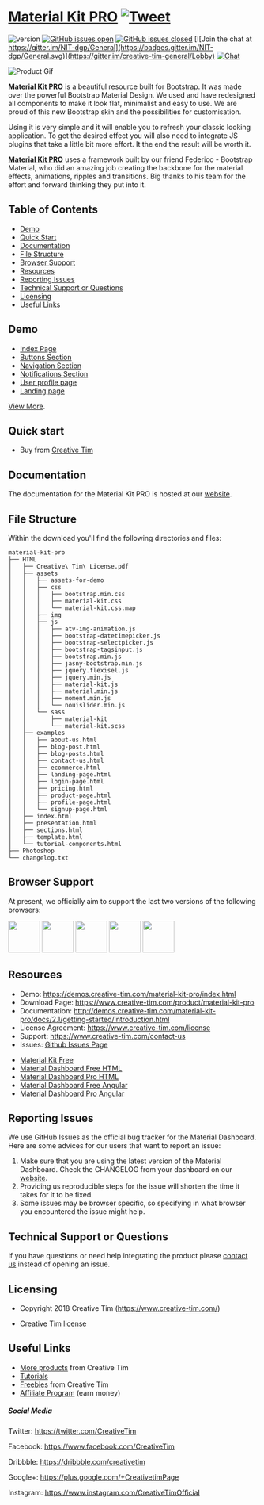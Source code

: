 # [Material Kit PRO](https://demos.creative-tim.com/material-kit-pro/index.html) [![Tweet](https://img.shields.io/twitter/url/http/shields.io.svg?style=social&logo=twitter)](https://twitter.com/home?status=Material%20Kit%20PRO%20is%20a%20Bootstrap%20UI%20Kit%20with%20a%20fresh,%20new%20design%20inspired%20by%20Google's%20Material%20Design%20%E2%9D%A4%EF%B8%8Fhttps%3A//demos.creative-tim.com/material-kit-pro/presentation.html%20%23bootstrap%20%23material%20%23design%20%23uikit%20%23premium%20%20via%20%40CreativeTim)


 ![version](https://img.shields.io/badge/version-2.2.1-blue.svg)  [![GitHub issues open](https://img.shields.io/github/issues/creativetimofficial/ct-material-kit-pro.svg?maxAge=2592000)](https://github.com/creativetimofficial/ct-material-kit-pro/issues?q=is%3Aopen+is%3Aissue) [![GitHub issues closed](https://img.shields.io/github/issues-closed-raw/creativetimofficial/ct-material-kit-pro.svg?maxAge=2592000)](https://github.com/creativetimofficial/ct-material-kit-pro/issues?q=is%3Aissue+is%3Aclosed) [![Join the chat at https://gitter.im/NIT-dgp/General](https://badges.gitter.im/NIT-dgp/General.svg)](https://gitter.im/creative-tim-general/Lobby) [![Chat](https://img.shields.io/badge/chat-on%20discord-7289da.svg)](https://discord.gg/E4aHAQy)


![Product Gif](https://s3.amazonaws.com/creativetim_bucket/github/gif/material-kit-pro.gif)

**[Material Kit PRO](https://demos.creative-tim.com/material-kit-pro/index.html)** is a beautiful resource built for Bootstrap. It was made over the powerful Bootstrap Material Design. We used and have redesigned all components to make it look flat, minimalist and easy to use. We are proud of this new Bootstrap skin and the possibilities for customisation.

Using it is very simple and it will enable you to refresh your classic looking application. To get the desired effect you will also need to integrate JS plugins that take a little bit more effort. It the end the result will be worth it.

**[Material Kit PRO](https://demos.creative-tim.com/material-kit-pro/index.html)** uses a framework built by our friend Federico - Bootstrap Material, who did an amazing job creating the backbone for the material effects, animations, ripples and transitions. Big thanks to his team for the effort and forward thinking they put into it.


## Table of Contents


* [Demo](#demo)
* [Quick Start](#quick-start)
* [Documentation](#documentation)
* [File Structure](#file-structure)
* [Browser Support](#browser-support)
* [Resources](#resources)
* [Reporting Issues](#reporting-issues)
* [Technical Support or Questions](#technical-support-or-questions)
* [Licensing](#licensing)
* [Useful Links](#useful-links)




## Demo

- [Index Page](https://demos.creative-tim.com/material-kit-pro/index.html)
- [Buttons Section](https://demos.creative-tim.com/material-kit-pro/index.html#buttons)
- [Navigation Section](https://demos.creative-tim.com/material-kit-pro/index.html#navigation)
- [Notifications Section](https://demos.creative-tim.com/material-kit-pro/index.html#notifications)
- [User profile page](https://demos.creative-tim.com/material-kit-pro/examples/profile-page.html)
- [Landing page](https://demos.creative-tim.com/material-kit-pro/examples/landing-page.html)

[View More](https://demos.creative-tim.com/material-kit-pro/index.html).


## Quick start

- Buy from [Creative Tim](https://www.creative-tim.com/product/material-kit-pro)


## Documentation
The documentation for the Material Kit PRO is hosted at our [website](http://demos.creative-tim.com/material-kit-pro/docs/2.1/getting-started/introduction.html).


## File Structure
Within the download you'll find the following directories and files:

```
material-kit-pro
├── HTML
│   ├── Creative\ Tim\ License.pdf
│   ├── assets
│   │   ├── assets-for-demo
│   │   ├── css
│   │   │   ├── bootstrap.min.css
│   │   │   ├── material-kit.css
│   │   │   └── material-kit.css.map
│   │   ├── img
│   │   ├── js
│   │   │   ├── atv-img-animation.js
│   │   │   ├── bootstrap-datetimepicker.js
│   │   │   ├── bootstrap-selectpicker.js
│   │   │   ├── bootstrap-tagsinput.js
│   │   │   ├── bootstrap.min.js
│   │   │   ├── jasny-bootstrap.min.js
│   │   │   ├── jquery.flexisel.js
│   │   │   ├── jquery.min.js
│   │   │   ├── material-kit.js
│   │   │   ├── material.min.js
│   │   │   ├── moment.min.js
│   │   │   └── nouislider.min.js
│   │   └── sass
│   │       ├── material-kit
│   │       └── material-kit.scss
│   ├── examples
│   │   ├── about-us.html
│   │   ├── blog-post.html
│   │   ├── blog-posts.html
│   │   ├── contact-us.html
│   │   ├── ecommerce.html
│   │   ├── landing-page.html
│   │   ├── login-page.html
│   │   ├── pricing.html
│   │   ├── product-page.html
│   │   ├── profile-page.html
│   │   └── signup-page.html
│   ├── index.html
│   ├── presentation.html
│   ├── sections.html
│   ├── template.html
│   └── tutorial-components.html
├── Photoshop
└── changelog.txt
```


## Browser Support

At present, we officially aim to support the last two versions of the following browsers:

<img src="https://s3.amazonaws.com/creativetim_bucket/github/browser/chrome.png" width="64" height="64"> <img src="https://s3.amazonaws.com/creativetim_bucket/github/browser/firefox.png" width="64" height="64"> <img src="https://s3.amazonaws.com/creativetim_bucket/github/browser/edge.png" width="64" height="64"> <img src="https://s3.amazonaws.com/creativetim_bucket/github/browser/safari.png" width="64" height="64"> <img src="https://s3.amazonaws.com/creativetim_bucket/github/browser/opera.png" width="64" height="64">


## Resources
- Demo: <https://demos.creative-tim.com/material-kit-pro/index.html>
- Download Page: <https://www.creative-tim.com/product/material-kit-pro>
- Documentation: <http://demos.creative-tim.com/material-kit-pro/docs/2.1/getting-started/introduction.html>
- License Agreement: <https://www.creative-tim.com/license>
- Support: <https://www.creative-tim.com/contact-us>
- Issues: [Github Issues Page](https://github.com/creativetimofficial/ct-material-kit-pro/issues)
+ [Material Kit Free](https://demos.creative-tim.com/material-kit/index.html)
+ [Material Dashboard Free HTML](https://demos.creative-tim.com/material-dashboard/examples/dashboard.html)
+ [Material Dashboard Pro HTML](https://demos.creative-tim.com/material-dashboard-pro/examples/dashboard.html)
+ [Material Dashboard Free Angular](https://demos.creative-tim.com/material-dashboard-angular2/dashboard)
+ [Material Dashboard Pro Angular](https://demos.creative-tim.com/material-dashboard-pro-angular2/dashboard)


## Reporting Issues

We use GitHub Issues as the official bug tracker for the Material Dashboard. Here are some advices for our users that want to report an issue:

1. Make sure that you are using the latest version of the Material Dashboard. Check the CHANGELOG from your dashboard on our [website](https://www.creative-tim.com/).
2. Providing us reproducible steps for the issue will shorten the time it takes for it to be fixed.
3. Some issues may be browser specific, so specifying in what browser you encountered the issue might help.


## Technical Support or Questions

If you have questions or need help integrating the product please [contact us](https://www.creative-tim.com/contact-us) instead of opening an issue.



## Licensing

- Copyright 2018 Creative Tim (https://www.creative-tim.com/)

- Creative Tim [license](https://www.creative-tim.com/license)



## Useful Links

- [More products](https://www.creative-tim.com/bootstrap-themes) from Creative Tim
- [Tutorials](https://www.youtube.com/channel/UCVyTG4sCw-rOvB9oHkzZD1w)
- [Freebies](https://www.creative-tim.com/bootstrap-themes/free) from Creative Tim
- [Affiliate Program](https://www.creative-tim.com/affiliates/new) (earn money)

##### Social Media

Twitter: <https://twitter.com/CreativeTim>

Facebook: <https://www.facebook.com/CreativeTim>

Dribbble: <https://dribbble.com/creativetim>

Google+: <https://plus.google.com/+CreativetimPage>

Instagram: <https://www.instagram.com/CreativeTimOfficial>

